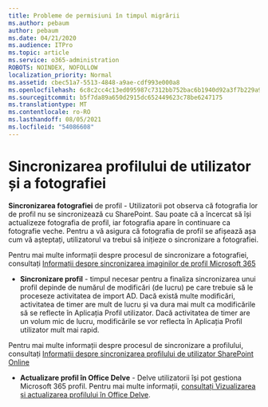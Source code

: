 ```yaml
---
title: Probleme de permisiuni în timpul migrării
ms.author: pebaum
author: pebaum
ms.date: 04/21/2020
ms.audience: ITPro
ms.topic: article
ms.service: o365-administration
ROBOTS: NOINDEX, NOFOLLOW
localization_priority: Normal
ms.assetid: cbec51a7-5513-4848-a9ae-cdf993e000a8
ms.openlocfilehash: 6c8c2cc4c13ed095987c7312bb752bac6b1940d92a3f7b229a99787273cb4883
ms.sourcegitcommit: b5f7da89a650d2915dc652449623c78be6247175
ms.translationtype: MT
ms.contentlocale: ro-RO
ms.lasthandoff: 08/05/2021
ms.locfileid: "54086608"
---
```

# <a name="user-profile-and-photo-synchronization"></a>Sincronizarea profilului de utilizator și a fotografiei

 **Sincronizarea fotografiei** de profil - Utilizatorii pot observa că fotografia lor de profil nu se sincronizează cu SharePoint. Sau poate că a încercat să își actualizeze fotografia de profil, iar fotografia apare în continuare ca fotografie veche. Pentru a vă asigura că fotografia de profil se afișează așa cum vă așteptați, utilizatorul va trebui să inițieze o sincronizare a fotografiei. 
  
Pentru mai multe informații despre procesul de sincronizare a fotografiei, consultați [Informații despre sincronizarea imaginilor de profil Microsoft 365](https://go.microsoft.com/fwlink/?linkid=2022634)
  
- **Sincronizare profil** - timpul necesar pentru a finaliza sincronizarea unui profil depinde de numărul de modificări (de lucru) pe care trebuie să le proceseze activitatea de import AD. Dacă există multe modificări, activitatea de timer are mult de lucru și va dura mai mult ca modificările să se reflecte în Aplicația Profil utilizator. Dacă activitatea de timer are un volum mic de lucru, modificările se vor reflecta în Aplicația Profil utilizator mult mai rapid. 
  
Pentru mai multe informații despre procesul de sincronizare a profilului, consultați [Informații despre sincronizarea profilului de utilizator SharePoint Online](https://go.microsoft.com/fwlink/?linkid=2022639)
    
- **Actualizare profil în Office Delve** - Delve utilizatorii își pot gestiona Microsoft 365 profil. Pentru mai multe informații, [consultați Vizualizarea și actualizarea profilului în Office Delve](https://support.office.com/article/View-and-update-your-profile-in-Office-Delve-4e84343b-eedf-45a1-aeb9-8627ccca14ba).
    

